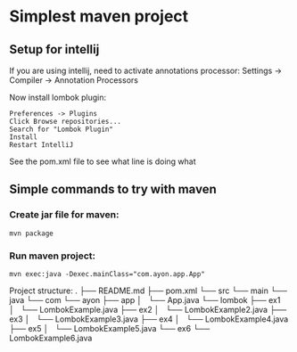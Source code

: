 # Simplest maven project


## Setup for intellij

If you are using intellij, need to activate annotations processor:
    Settings -> Compiler -> Annotation Processors

Now install lombok plugin:

    Preferences -> Plugins
    Click Browse repositories...
    Search for "Lombok Plugin"
    Install
    Restart IntelliJ


See the pom.xml file to see what line is doing what

## Simple commands to try with maven

### Create jar file for maven:
```
mvn package
```

### Run maven project:
```
mvn exec:java -Dexec.mainClass="com.ayon.app.App"
```


Project structure:
.
├── README.md
├── pom.xml
└── src
    └── main
        └── java
            └── com
                └── ayon
                    ├── app
                    │   └── App.java
                    └── lombok
                        ├── ex1
                        │   └── LombokExample.java
                        ├── ex2
                        │   └── LombokExample2.java
                        ├── ex3
                        │   └── LombokExample3.java
                        ├── ex4
                        │   └── LombokExample4.java
                        ├── ex5
                        │   └── LombokExample5.java
                        └── ex6
                            └── LombokExample6.java
```
